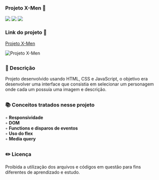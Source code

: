 ### Projeto X-Men 🦸

<div style="display: inline_block">

<img src="https://img.shields.io/badge/html5-%23E34F26.svg?style=for-the-badge&logo=html5&logoColor=white" />
<img src="https://img.shields.io/badge/css3-%231572B6.svg?style=for-the-badge&logo=css3&logoColor=white" />
<img src="https://img.shields.io/badge/javascript-%23323330.svg?style=for-the-badge&logo=javascript&logoColor=%23F7DF1E" />

### Link do projeto 🔗

<a href="https://26tassiofernandes.github.io/projeto-x-men/" rel="external">Projeto X-Men</a> <br>

<img alt="Projeto X-Men" src="https://github.com/26Tassiofernandes/projeto-x-men/assets/86972667/b117cbf7-0fee-4ea3-89db-d854f4cb5347">

</div>


##

### 📜 Descrição 
<p>
Projeto desenvolvido usando HTML, CSS e JavaScript, o objetivo era desenvolver uma interface que
consistia em selecionar um personagem onde cada um possuía uma imagem e descrição.
</p>

##

### 📚 Conceitos tratados nesse projeto
<p>
◦ <strong>Responsividade</strong> <br>
◦ <strong>DOM</strong> <br>
◦ <strong>Functions e disparos de eventos</strong> <br>
◦ <strong>Uso do flex</strong> <br>
◦ <strong>Media query</strong>
  
</p>

##

### ✏️ Licença 
<p>Proibida a utilização dos arquivos e códigos em questão para fins diferentes de aprendizado e estudo.</p>

##

